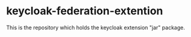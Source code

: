 # keycloak-federation-extention
This is the repository which holds the keycloak extension "jar" package.

